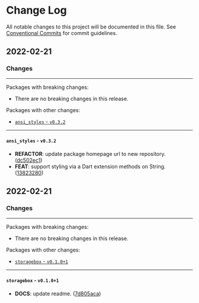 # Change Log

All notable changes to this project will be documented in this file.
See [Conventional Commits](https://conventionalcommits.org) for commit guidelines.

## 2022-02-21

### Changes

---

Packages with breaking changes:

 - There are no breaking changes in this release.

Packages with other changes:

 - [`ansi_styles` - `v0.3.2`](#ansi_styles---v032)

---

#### `ansi_styles` - `v0.3.2`

 - **REFACTOR**: update package homepage url to new repository. ([dc502ec1](https://github.com/invertase/dart-cli-utilities/commit/dc502ec1ae3b74f90cf1d43582026628ab1bfdda))
 - **FEAT**: support styling via a Dart extension methods on String. ([13823280](https://github.com/invertase/dart-cli-utilities/commit/13823280123780df459a30f3dc5772ce500d9b40))


## 2022-02-21

### Changes

---

Packages with breaking changes:

 - There are no breaking changes in this release.

Packages with other changes:

 - [`storagebox` - `v0.1.0+1`](#storagebox---v0101)

---

#### `storagebox` - `v0.1.0+1`

 - **DOCS**: update readme. ([7d805aca](https://github.com/invertase/dart-cli-utilities/commit/7d805acae21f1594e98c34d3986e85ba452c1d65))

